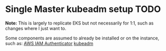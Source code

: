 # Single Master kubeadm setup TODO

**Note:** This is largely to replicate EKS but not necessarily for 1:1, such as changes where I just want to.

Some components are assumed to already be installed or on the instance, such as:
[AWS IAM Authenticator](https://github.com/kubernetes-sigs/aws-iam-authenticator)
[kubeadm](https://github.com/kubernetes/kubeadm)
